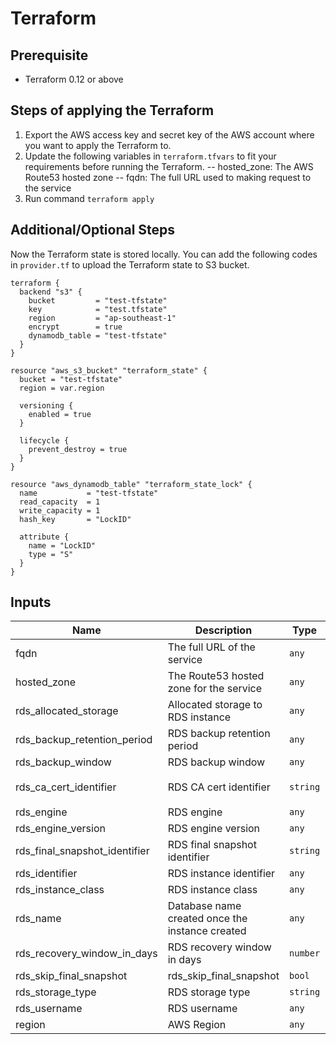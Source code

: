 # Terraform

## Prerequisite
- Terraform 0.12 or above

## Steps of applying the Terraform
1. Export the AWS access key and secret key of the AWS account where you want to apply the Terraform to.
2. Update the following variables in `terraform.tfvars` to fit your requirements before running the Terraform.
-- hosted_zone: The AWS Route53 hosted zone
-- fqdn: The full URL used to making request to the service
3. Run command `terraform apply`

## Additional/Optional Steps 
Now the Terraform state is stored locally. You can add the following codes in `provider.tf` to upload the Terraform state to S3 bucket.
```
terraform {
  backend "s3" {
    bucket         = "test-tfstate"
    key            = "test.tfstate"
    region         = "ap-southeast-1"
    encrypt        = true
    dynamodb_table = "test-tfstate"
  }
}

resource "aws_s3_bucket" "terraform_state" {
  bucket = "test-tfstate"
  region = var.region

  versioning {
    enabled = true
  }

  lifecycle {
    prevent_destroy = true
  }
}

resource "aws_dynamodb_table" "terraform_state_lock" {
  name           = "test-tfstate"
  read_capacity  = 1
  write_capacity = 1
  hash_key       = "LockID"

  attribute {
    name = "LockID"
    type = "S"
  }
}
```

## Inputs

| Name | Description | Type | Default | Required |
|------|-------------|------|---------|:--------:|
| fqdn | The full URL of the service | `any` | n/a | yes |
| hosted\_zone | The Route53 hosted zone for the service | `any` | n/a | yes |
| rds\_allocated\_storage | Allocated storage to RDS instance | `any` | n/a | yes |
| rds\_backup\_retention\_period | RDS backup retention period | `any` | n/a | yes |
| rds\_backup\_window | RDS backup window | `any` | n/a | yes |
| rds\_ca\_cert\_identifier | RDS CA cert identifier | `string` | `"rds-ca-2019"` | no |
| rds\_engine | RDS engine | `any` | n/a | yes |
| rds\_engine\_version | RDS engine version | `any` | n/a | yes |
| rds\_final\_snapshot\_identifier | RDS final snapshot identifier | `string` | `""` | no |
| rds\_identifier | RDS instance identifier | `any` | n/a | yes |
| rds\_instance\_class | RDS instance class | `any` | n/a | yes |
| rds\_name | Database name created once the instance created | `any` | n/a | yes |
| rds\_recovery\_window\_in\_days | RDS recovery window in days | `number` | `0` | no |
| rds\_skip\_final\_snapshot | rds\_skip\_final\_snapshot | `bool` | `false` | no |
| rds\_storage\_type | RDS storage type | `string` | `"gp2"` | no |
| rds\_username | RDS username | `any` | n/a | yes |
| region | AWS Region | `any` | n/a | yes |